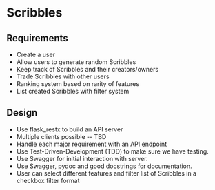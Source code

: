 # Scribbles

## Requirements

- Create a user
- Allow users to generate random Scribbles
- Keep track of Scribbles and their creators/owners
- Trade Scribbles with other users
- Ranking system based on rarity of features
- List created Scribbles with filter system

## Design

- Use flask_restx to build an API server
- Multiple clients possible -- TBD
- Handle each major requirement with an API endpoint
- Use Test-Driven-Development (TDD) to make sure we have testing.
- Use Swagger for initial interaction with server.
- Use Swagger, pydoc and good docstrings for documentation.
- User can select different features and filter list of Scribbles in a checkbox filter format
